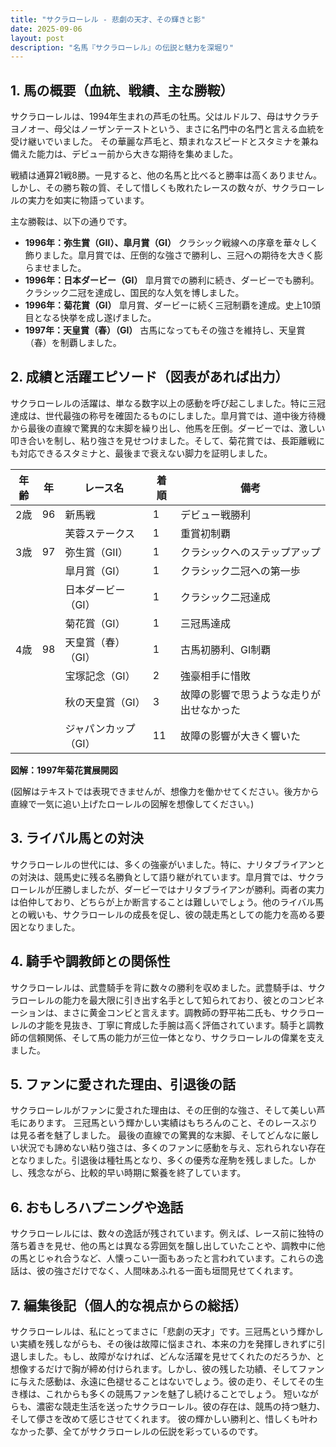 ```yaml
---
title: "サクラローレル - 悲劇の天才、その輝きと影"
date: 2025-09-06
layout: post
description: "名馬『サクラローレル』の伝説と魅力を深堀り"
---
```


## 1. 馬の概要（血統、戦績、主な勝鞍）

サクラローレルは、1994年生まれの芦毛の牡馬。父はルドルフ、母はサクラチヨノオー、母父はノーザンテーストという、まさに名門中の名門と言える血統を受け継いでいました。  その華麗な芦毛と、類まれなスピードとスタミナを兼ね備えた能力は、デビュー前から大きな期待を集めました。

戦績は通算21戦8勝。一見すると、他の名馬と比べると勝率は高くありません。しかし、その勝ち鞍の質、そして惜しくも敗れたレースの数々が、サクラローレルの実力を如実に物語っています。

主な勝鞍は、以下の通りです。

* **1996年：弥生賞（GII）、皐月賞（GI）**  クラシック戦線への序章を華々しく飾りました。皐月賞では、圧倒的な強さで勝利し、三冠への期待を大きく膨らませました。
* **1996年：日本ダービー（GI）**  皐月賞での勝利に続き、ダービーでも勝利。クラシック二冠を達成し、国民的な人気を博しました。
* **1996年：菊花賞（GI）**  皐月賞、ダービーに続く三冠制覇を達成。史上10頭目となる快挙を成し遂げました。
* **1997年：天皇賞（春）（GI）**  古馬になってもその強さを維持し、天皇賞（春）を制覇しました。


## 2. 成績と活躍エピソード（図表があれば出力）

サクラローレルの活躍は、単なる数字以上の感動を呼び起こしました。特に三冠達成は、世代最強の称号を確固たるものにしました。皐月賞では、道中後方待機から最後の直線で驚異的な末脚を繰り出し、他馬を圧倒。ダービーでは、激しい叩き合いを制し、粘り強さを見せつけました。そして、菊花賞では、長距離戦にも対応できるスタミナと、最後まで衰えない脚力を証明しました。

| 年齢 | 年 | レース名                | 着順 | 備考                                      |
|-----|----|-------------------------|------|-------------------------------------------|
| 2歳  | 96 | 新馬戦                  | 1    | デビュー戦勝利                             |
|      |    | 芙蓉ステークス            | 1    | 重賞初制覇                               |
| 3歳  | 97 | 弥生賞（GII）            | 1    | クラシックへのステップアップ                |
|      |    | 皐月賞（GI）            | 1    | クラシック二冠への第一歩                  |
|      |    | 日本ダービー（GI）        | 1    | クラシック二冠達成                         |
|      |    | 菊花賞（GI）            | 1    | 三冠馬達成                                 |
| 4歳  | 98 | 天皇賞（春）（GI）        | 1    | 古馬初勝利、GI制覇                       |
|      |    | 宝塚記念（GI）            | 2    | 強豪相手に惜敗                             |
|      |    | 秋の天皇賞（GI）          | 3    | 故障の影響で思うような走りが出せなかった |
|      |    | ジャパンカップ（GI）       | 11   | 故障の影響が大きく響いた                 |


**図解：1997年菊花賞展開図**

(図解はテキストでは表現できませんが、想像力を働かせてください。後方から直線で一気に追い上げたローレルの図解を想像してください。)


## 3. ライバル馬との対決

サクラローレルの世代には、多くの強豪がいました。特に、ナリタブライアンとの対決は、競馬史に残る名勝負として語り継がれています。皐月賞では、サクラローレルが圧勝しましたが、ダービーではナリタブライアンが勝利。両者の実力は伯仲しており、どちらが上か断言することは難しいでしょう。他のライバル馬との戦いも、サクラローレルの成長を促し、彼の競走馬としての能力を高める要因となりました。


## 4. 騎手や調教師との関係性

サクラローレルは、武豊騎手を背に数々の勝利を収めました。武豊騎手は、サクラローレルの能力を最大限に引き出す名手として知られており、彼とのコンビネーションは、まさに黄金コンビと言えます。調教師の野平祐二氏も、サクラローレルの才能を見抜き、丁寧に育成した手腕は高く評価されています。騎手と調教師の信頼関係、そして馬の能力が三位一体となり、サクラローレルの偉業を支えました。


## 5. ファンに愛された理由、引退後の話

サクラローレルがファンに愛された理由は、その圧倒的な強さ、そして美しい芦毛にあります。  三冠馬という輝かしい実績はもちろんのこと、そのレースぶりは見る者を魅了しました。  最後の直線での驚異的な末脚、そしてどんなに厳しい状況でも諦めない粘り強さは、多くのファンに感動を与え、忘れられない存在となりました。引退後は種牡馬となり、多くの優秀な産駒を残しました。しかし、残念ながら、比較的早い時期に繋養を終了しています。


## 6. おもしろハプニングや逸話

サクラローレルには、数々の逸話が残されています。例えば、レース前に独特の落ち着きを見せ、他の馬とは異なる雰囲気を醸し出していたことや、調教中に他の馬とじゃれ合うなど、人懐っこい一面もあったと言われています。これらの逸話は、彼の強さだけでなく、人間味あふれる一面も垣間見せてくれます。


## 7. 編集後記（個人的な視点からの総括）

サクラローレルは、私にとってまさに「悲劇の天才」です。三冠馬という輝かしい実績を残しながらも、その後は故障に悩まされ、本来の力を発揮しきれずに引退しました。もし、故障がなければ、どんな活躍を見せてくれたのだろうか、と想像するだけで胸が締め付けられます。しかし、彼の残した功績、そしてファンに与えた感動は、永遠に色褪せることはないでしょう。彼の走り、そしてその生き様は、これからも多くの競馬ファンを魅了し続けることでしょう。  短いながらも、濃密な競走生活を送ったサクラローレル。彼の存在は、競馬の持つ魅力、そして儚さを改めて感じさせてくれます。  彼の輝かしい勝利と、惜しくも叶わなかった夢、全てがサクラローレルの伝説を彩っているのです。
